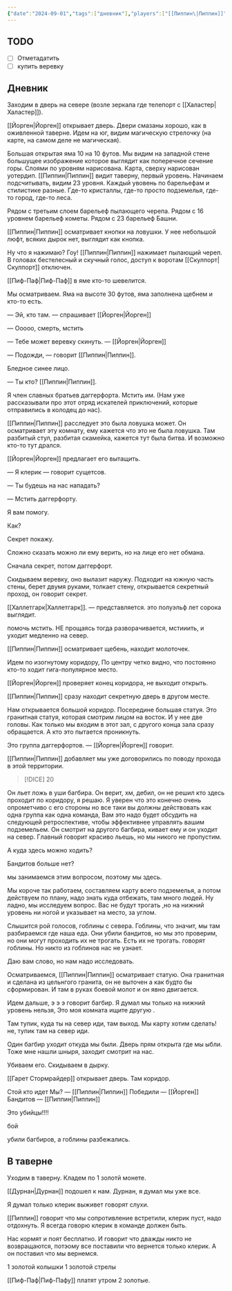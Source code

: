 ```yaml
---
{"date":"2024-09-01","tags":["дневник"],"players":["[[Пиппин\|Пиппин]]","[[Йорген\|Йорген]]","[[Гарет Стормрайдер\|Гарет Стормрайдер]]"],"campaign":"Подземелье безумного мага","world-date":null,"world-time-start":null,"dg-publish":true,"previous-session":"[[19-21 июля 2024]]","next-session":null,"permalink":"/1-sentyabrya-2024/","dgPassFrontmatter":true}
---
```



## TODO
- [ ] Отметадатить
- [ ] купить веревку

## Дневник
Заходим в дверь на севере (возле зеркала где телепорт с [[Халастер\|Халастер]]).

[[Йорген\|Йорген]] открывает дверь. Двери смазаны хорошо, как в оживленной таверне. Идем на юг, видим магическую стрелочку (на карте, на самом деле не магическая).

Большая открытая яма 10 на 10 футов. Мы видим на западной стене большущее изображение которое выглядит как поперечное сечение горы. Слоями по уровням нарисована. Карта, сверху нарисован уотердип. [[Пиппин\|Пиппин]] видит таверну, первый уровень. Начинаем подсчитывать, видим 23 уровня. Каждый увовень по барельефам и стилистике разные. Где-то кристаллы, где-то просто подземелья, где-то город, где-то леса. 

Рядом с третьим слоем барельеф пылающего черепа. Рядом с 16 уровнем барельеф кометы. Рядом с 23 барельеф Башни. 

[[Пиппин\|Пиппин]] осматривает кнопки на ловушки. У нее небольшой люфт, всяких дырок нет, выглядит как кнопка. 

Ну что я нажимаю? Гоу!
[[Пиппин\|Пиппин]] нажимает пылающий череп. 
В головах бестелесный и скучный голос, доступ к воротам [[Скулпорт\|Скулпорт]] отключен. 

[[Пиф-Паф\|Пиф-Паф]] в яме кто-то шевелится. 

Мы осматриваем. Яма на высоте 30 футов, яма заполнена щебнем и кто-то есть.

— Эй, кто там. — спрашивает [[Йорген\|Йорген]]

— Ооооо, смерть, мстить

— Тебе может веревку скинуть. —  [[Йорген\|Йорген]]

— Подожди, — говорит [[Пиппин\|Пиппин]].

Бледное синее лицо. 

— Ты кто? [[Пиппин\|Пиппин]].

Я член славных братьев даггерфорта. Мстить им. (Нам уже рассказывали про этот отряд искателей приключений, которые отправились в колодец до нас).

[[Пиппин\|Пиппин]] расследует это была ловушка может.  Он осматривает эту комнату, ему кажется что это не была ловушка. Там разбитый стул, разбитая скамейка, кажется тут была битва. И возможно кто-то тут дрался. 

[[Йорген\|Йорген]] предлагает его вытащить. 

— Я клерик — говорит сущетсов. 

— Ты будешь на нас нападать?

— Мстить даггерфорту. 

Я вам помогу.

Как?

Секрет покажу. 

Сложно сказать можно ли ему верить, но на лице его нет обмана. 

Сначала секрет, потом даггерфорт.

Скидываем веревку, оно вылазит наружу. Подходит на южную часть стены, берет двумя руками, толкает стену, открывается секретный проход, он говорит секрет. 

[[Халлетгарк\|Халлетгарк]].  — представляется. это полуэльф лет сорока выглядит. 

помочь мстить. НЕ прощаясь тогда разворачивается, мстииить, и уходит медленно на север. 

[[Пиппин\|Пиппин]] осматривает щебень, находит молоточек. 

Идем по изогнутому коридору, По центру четко видно, что постоянно кто-то ходит гига-популярное место.

[[Йорген\|Йорген]] проверяет конец коридора, не выходит открыть.

[[Пиппин\|Пиппин]] сразу находит секретную дверь в другом месте. 

Нам открывается большой коридор. Посередине большая статуя. Это гранитная статуя, которая смотрим лицом на восток. И у нее две головы. Как только мы входим в этот зал, с другого конца зала сразу обращается. А кто это пытается проникнуть.

Это группа даггерфортов. — [[Йорген\|Йорген]] говорит.

[[Пиппин\|Пиппин]] добавляет мы уже договорились по поводу прохода в этой территории.

> [!DICE] 20 

Он льет ложь в уши багбира. Он верит, хм, дебил, он не решил кто здесь проходит по коридору, я решаю. Я уверен что это конечно очень опрометчиво с его стороны но все таки вы должны действовать как одна группа как одна команда, Вам это надо будет обсудить на следующей ретроспективе, чтобы эффективнее управлять вашим подземельем. Он смотрит на другого багбира, кивает ему и он уходит на север. Главный говорит красиво льешь, но мы никого не пропустим. 

А куда здесь можно ходить?

Бандитов больше нет?

 мы занимаемся этим вопросом, поэтому мы здесь.

Мы короче так работаем, составляем карту всего подземелья, а потом действуем по плану, надо знать куда отбежать, там много людей. Ну ладно, мы исследуем вопрос. Вас не будут трогать ,но на нижний уровень ни ногой и указывает на место, за углом.

Слышится рой голосов, гоблины с севера. Гоблины, что значит, мы там разбираемся где наша еда. Они убили бандитов, но мы это проверим, но они могут проходить их не трогать. Есть их не трогать. говорят гоблины. Но никто из гоблинов нас не узнает. 

Даю вам слово, но нам надо исследовать. 

Осматриваемся, [[Пиппин\|Пиппин]] осматривает статую. Она гранитная и сделана из цельнгого гранита, он не выточен а как будто бы сформирован. И там в руках боевой молот и он явно двигается. 

Идем дальше, э э э говорит багбир. Я думал мы только на нижний уровень нельзя, Это моя комната ищите другую .

Там тупик, куда ты на север иди, там выход. Мы карту хотим сделать!
не, тупик там на север иди. 

Один багбир уходит откуда мы были. Дверь прям открыта где мы ыбли. Тоже мне нашли шныря, заходит смотрит на нас.

Убиваем его. Скидываем в дырку.

[[Гарет Стормрайдер]] открывает дверь. Там коридор.

Стой кто идет
Мы? — [[Пиппин\|Пиппин]]
Победили — [[Йорген]]
Бандитов — [[Пиппин\|Пиппин]]

Это убийцы!!!!

бой

убили багбиров, а гоблины разбежались.

## В таверне
Уходим в таверну. 
Кладем по 1 золотй монете. 

[[Дурнан\|Дурнан]] подошел к нам.
Дурнан, я думал мы уже все.

Я думал только клерик выживет говорят слухи.

[[Пиппин]] говорит что мы сопротивление встретили, клерик пуст, надо отдохнуть. Я всегда говорю клерик в команде должен быть. 

Нас кормят и поят бесплатно. И говорит что дважды никто не возвращаются, потэому все поставили что вернется только клерик. А он поставил что мы вернемся. 

1 золотой колышки
1 золотой стрелы

[[Пиф-Паф\|Пиф-Пафу]] платят утром 2 золотые. 